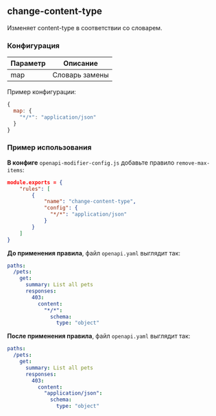 ## change-content-type

Изменяет content-type в соответствии со словарем.

### Конфигурация

| Параметр |                 Описание                 |
|----------|:----------------------------------------:|
| map      | Словарь замены                           |

Пример конфигурации:
```js
{
  map: {
    "*/*": "application/json"
  }
}
```

### Пример использования

**В конфиге** `openapi-modifier-config.js` добавьте правило `remove-max-items`:
```json
module.exports = {
    "rules": [
        {
            "name": "change-content-type",
            "config": {
              "*/*": "application/json"
            }
        }
    ]
}
```

**До применения правила**, файл `openapi.yaml` выглядит так:
```yaml
paths:
  /pets:
    get:
      summary: List all pets
      responses:
        403: 
          content:
            "*/*":
              schema:
                type: "object"
```

**После применения правила**, файл `openapi.yaml` выглядит так:
```yaml
paths:
  /pets:
    get:
      summary: List all pets
      responses:
        403: 
          content:
            "application/json":
              schema:
                type: "object"
```
